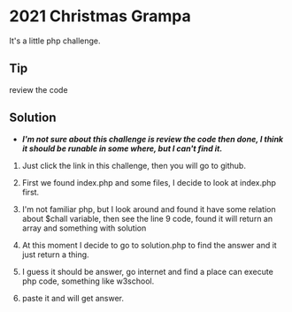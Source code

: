 # 2021 Christmas Grampa

It's a little php challenge.

## Tip

review the code

## Solution

* ***I'm not sure about this challenge is review the code then done, I think it should be runable in some where, but I can't find it.***

1. Just click the link in this challenge, then you will go to github.

1. First we found index.php and some files, I decide to look at index.php first.

1. I'm not familiar php, but I look around and found it have some relation about $chall variable, then see the line 9 code, found it will return an array and something with solution

1. At this moment I decide to go to solution.php to find the answer and it just return a thing.

1. I guess it should be answer, go internet and find a place can execute php code, something like w3school.

1. paste it and will get answer.
